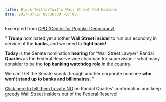 ```yaml
---
title: Block TwitterTwit's Wall Street Fed Nominee
date: 2017-07-27 06:36:00 -07:00
---
```


Excerpted from [CPD (Center for Popular Democracy)](https://populardemocracy.org/) 

"  **Trump** nominated yet another **Wall Street insider** to run our economy in service of the **banks**, and we need to **fight back!**

**Today** is the Senate nomination **hearing** for “Wall Street Lawyer” Randal **Quarles** as the Federal Reserve vice chairman for supervision – what many consider to be the **top banking watchdog role** in the country. 

We can’t let the Senate sneak through another corporate nominee **who won't stand up to banks and billionaires**.  "

[Click here to tell them to vote NO](http://a.cpdaction.org/page/s/keep-wall-street-lawyer-out-of-the-fed) on Randal Quarles’ confirmation and keep greedy Wall Street insiders out of the Federal Reserve!

